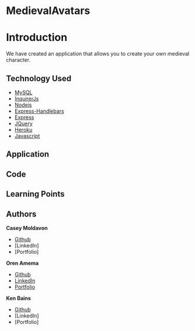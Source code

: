 # MedievalAvatars

# Introduction

We have created an application that allows you to create your own medieval character.

## Technology Used

* [MySQL](https://www.npmjs.com/package/mysql)
* [InquirerJs](https://www.npmjs.com/package/inquirer/v/0.2.3)
* [Nodejs](https://nodejs.org/en/)
* [Express-Handlebars](https://www.npmjs.com/package/express-handlebars)
* [Express](https://www.npmjs.com/package/express)
* [JQuery](https://www.npmjs.com/package/jquery)
* [Heroku](https://www.heroku.com)
* [Javascript](https://www.w3schools.com/js)

## Application

## Code


## Learning Points

## Authors

**Casey Moldavon**

* [Github](https://github.com/caseymoldavon)
* [LinkedIn]
* [Portfolio]

**Oren Amema**

* [Github](https://github.com/orenamema)
* [LinkedIn](https://www.linkedin.com/in/oren-amematekpo-b7a12b13)
* [Portfolio](https://orenamema.github.io/UpdatedPortfolio/)

**Ken Bains**

* [Github](https://github.com/ken_bains)
* [LinkedIn]
* [Portfolio]

